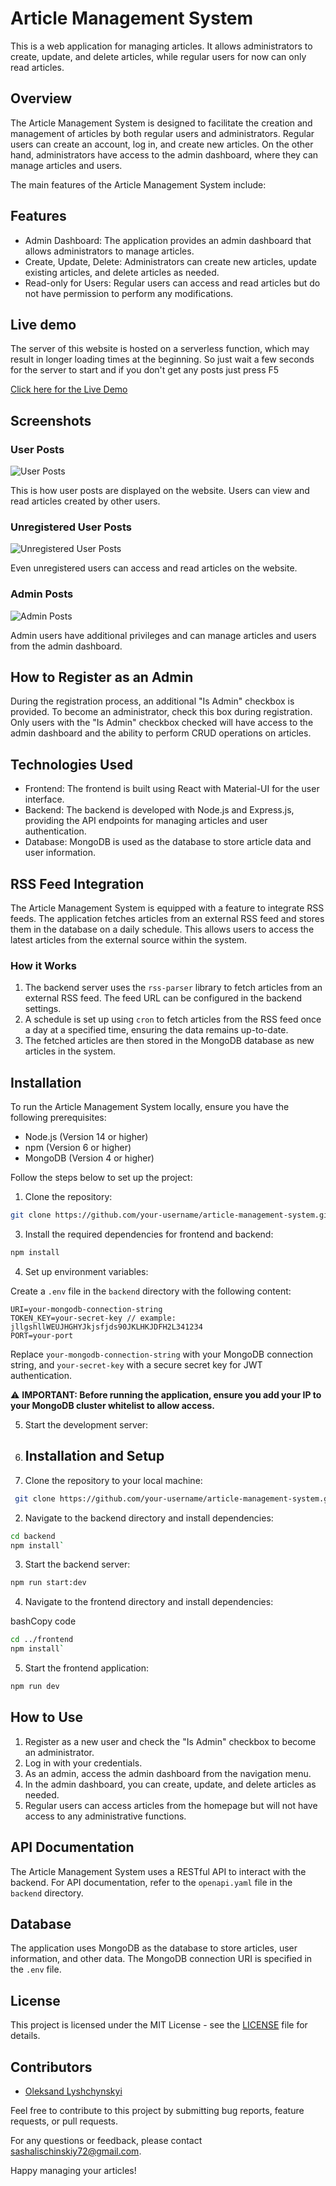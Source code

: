# Article Management System

This is a web application for managing articles. It allows administrators to create, update, and delete articles, while regular users for now can only read articles.

## Overview

The Article Management System is designed to facilitate the creation and management of articles by both regular users and administrators. Regular users can create an account, log in, and create new articles. On the other hand, administrators have access to the admin dashboard, where they can manage articles and users.

The main features of the Article Management System include:

## Features

- Admin Dashboard: The application provides an admin dashboard that allows administrators to manage articles.
- Create, Update, Delete: Administrators can create new articles, update existing articles, and delete articles as needed.
- Read-only for Users: Regular users can access and read articles but do not have permission to perform any modifications.

## Live demo

The server of this website is hosted on a serverless function, 
which may result in longer loading times at the beginning. 
So just wait a few seconds for the server to start and if you don't get any posts just press F5 

[Click here for the Live Demo](https://article-management-system-blbk-asy6linqb-salihub.vercel.app)

## Screenshots

### User Posts

![User Posts](./demo-images/user_posts.png)

This is how user posts are displayed on the website. Users can view and read articles created by other users.

### Unregistered User Posts

![Unregistered User Posts](./demo-images/unregistered_user_posts.png)

Even unregistered users can access and read articles on the website.

### Admin Posts

![Admin Posts](./demo-images/admin_posts.png)

Admin users have additional privileges and can manage articles and users from the admin dashboard.

## How to Register as an Admin

During the registration process, an additional "Is Admin" checkbox is provided. To become an administrator, check this box during registration. Only users with the "Is Admin" checkbox checked will have access to the admin dashboard and the ability to perform CRUD operations on articles.

## Technologies Used

- Frontend: The frontend is built using React with Material-UI for the user interface.
- Backend: The backend is developed with Node.js and Express.js, providing the API endpoints for managing articles and user authentication.
- Database: MongoDB is used as the database to store article data and user information.

## RSS Feed Integration

The Article Management System is equipped with a feature to integrate RSS feeds. The application fetches articles from an external RSS feed and stores them in the database on a daily schedule. This allows users to access the latest articles from the external source within the system.

### How it Works

1.  The backend server uses the `rss-parser` library to fetch articles from an external RSS feed. The feed URL can be configured in the backend settings.
2.  A schedule is set up using `cron` to fetch articles from the RSS feed once a day at a specified time, ensuring the data remains up-to-date.
3.  The fetched articles are then stored in the MongoDB database as new articles in the system.

## Installation

To run the Article Management System locally, ensure you have the following prerequisites:

- Node.js (Version 14 or higher)
- npm (Version 6 or higher)
- MongoDB (Version 4 or higher)

Follow the steps below to set up the project:

1. Clone the repository:

```bash
git clone https://github.com/your-username/article-management-system.git
```

3. Install the required dependencies for frontend and backend:

```bash
npm install
```

4. Set up environment variables:

Create a `.env` file in the `backend` directory with the following content:

```
URI=your-mongodb-connection-string
TOKEN_KEY=your-secret-key // example: jllgshllWEUJHGHYJkjsfjds90JKLHKJDFH2L341234
PORT=your-port
```

Replace `your-mongodb-connection-string` with your MongoDB connection string, and `your-secret-key` with a secure secret key for JWT authentication.

⚠️ **IMPORTANT: Before running the application, ensure you add your IP to your MongoDB cluster whitelist to allow access.**

5. Start the development server:
6. ## Installation and Setup

7. Clone the repository to your local machine:

```bash
 git clone https://github.com/your-username/article-management-system.git`
```

2.  Navigate to the backend directory and install dependencies:

```bash
cd backend
npm install`
```

3.  Start the backend server:

```bash
npm run start:dev
```

4.  Navigate to the frontend directory and install dependencies:

bashCopy code

```bash
cd ../frontend
npm install`
```

5.  Start the frontend application:

```bash
npm run dev
```

## How to Use

1.  Register as a new user and check the "Is Admin" checkbox to become an administrator.
2.  Log in with your credentials.
3.  As an admin, access the admin dashboard from the navigation menu.
4.  In the admin dashboard, you can create, update, and delete articles as needed.
5.  Regular users can access articles from the homepage but will not have access to any administrative functions.

## API Documentation

The Article Management System uses a RESTful API to interact with the backend. For API documentation, refer to the `openapi.yaml` file in the `backend` directory.

## Database

The application uses MongoDB as the database to store articles, user information, and other data. The MongoDB connection URI is specified in the `.env` file.

## License

This project is licensed under the MIT License - see the [LICENSE](https://chat.openai.com/c/LICENSE) file for details.

## Contributors

- [Oleksand Lyshchynskyi](https://github.com/heinpen)

Feel free to contribute to this project by submitting bug reports, feature requests, or pull requests.

For any questions or feedback, please contact [sashalischinskiy72@gmail.com](sashalischinskiy72@gmail.com).

Happy managing your articles!
